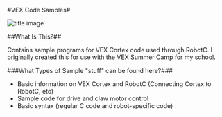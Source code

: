 #VEX Code Samples#

![title image](https://lh3.googleusercontent.com/-xLa-A4AJpOc/U291A3UtquI/AAAAAAAAApo/idrYNygAwS0/w1597-h846-no/RobotCVEXSample.png)


##What Is This?##

Contains sample programs for VEX Cortex code used through RobotC.  I originally created this for use with the VEX Summer Camp for my school.


###What Types of Sample "stuff" can be found here?###

- Basic information on VEX Cortex and RobotC (Connecting Cortex to RobotC, etc)
- Sample code for drive and claw motor control
- Basic syntax (regular C code and robot-specific code)
